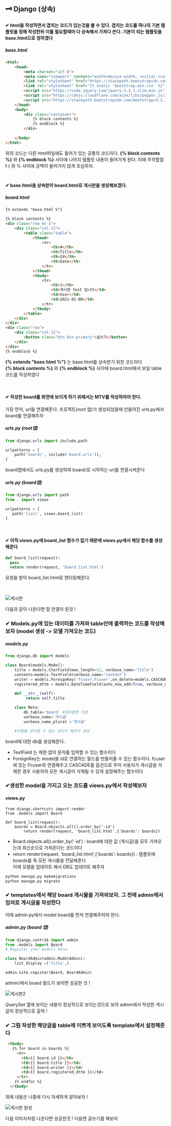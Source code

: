 ## 🗝 Django (상속)

#### ✔ html을 작성하면서 겹치는 코드가 있는것을 볼 수 있다. 겹치는 코드를 하나의 기본 템플릿을 정해 작성한뒤 이를 필요할때마  다 상속해서 가져다 쓴다. 기본이 되는 템플릿을 base.html으로 정하겠다   

##### base.html 
```html
<html>
    <head>
        <meta charset="utf-8">
        <meta name="viewport" content="width=device-width, initial-scale=1, shrink-to-fit=no">
        <link rel="stylesheet" href="https://stackpath.bootstrapcdn.com/bootstrap/4.3.1/css/bootstrap.min.css" integrity="sha384-ggOyR0iXCbMQv3Xipma34MD+dH/1fQ784/j6cY/iJTQUOhcWr7x9JvoRxT2MZw1T" crossorigin="anonymous">
        <link rel="stylesheet" href="{% static 'bootstrap.min.css' %}" />
        <script src="https://code.jquery.com/jquery-3.3.1.slim.min.js" integrity="sha384-q8i/X+965DzO0rT7abK41JStQIAqVgRVzpbzo5smXKp4YfRvH+8abtTE1Pi6jizo" crossorigin="anonymous"></script>
        <script src="https://cdnjs.cloudflare.com/ajax/libs/popper.js/1.14.7/umd/popper.min.js" integrity="sha384-UO2eT0CpHqdSJQ6hJty5KVphtPhzWj9WO1clHTMGa3JDZwrnQq4sF86dIHNDz0W1" crossorigin="anonymous"></script>
        <script src="https://stackpath.bootstrapcdn.com/bootstrap/4.3.1/js/bootstrap.min.js" integrity="sha384-JjSmVgyd0p3pXB1rRibZUAYoIIy6OrQ6VrjIEaFf/nJGzIxFDsf4x0xIM+B07jRM" crossorigin="anonymous"></script>
    </head>
    <body>
        <div class="container">
            {% block contents %}
            {% endblock %}
        </div>
        
    </body>
</html>
```
위의 코드는 다른 html파일에도 들어가 있는 공통의 코드이다. __{% block contents %}__ 와 __{% endblock %}__ 사이에 나머지 템플릿 내용이 들어가게 된다. 이때 주의할점 ❗ { 와 % 사이에 공백이 들어가지 않게 조심하자.   
<br>
#### ✔ base.html을 상속받아 board.html로 게시판을 생성해보겠다. 

##### board.html

```html
{% extends "base.html %"}

{% block contents %}
<div class="row mt-5">
    <div class="col-12">
        <table class="table">
            <thead>
                <tr>
                    <th>#</th>
                    <th>Title</th>
                    <th>Id</th>
                    <th>Date</th>
                </tr>
            </thead>
            <tbody>
                <tr>
                    <th>1</th>
                    <td>게시판 test 입니다</td>
                    <td>User</td>
                    <td>2021-01-08</td>
                </tr>
            </tbody>
        </table>
    </div>
</div>
<div class="row">
    <div class="col-12">
        <button class="btn btn-primary">글쓰기</button>
    </div>
</div>
{% endblock %}

```

__{% extends "base.html %"}__ 는 base.html를 상속받기 위한 코드이다   
__{% block contents %}__ 와 __{% endblock %}__ 사이에 board.html에서 보일 table 코드를 작성하였다

<br>

#### ✔ 작성한 board를 화면에 보이게 하기 위해서는 MTV를 작성하여야 한다.   
가장 먼저, url을 연결해준다. 프로젝트(root 앱)가 생성되었을때 만들어진 urls.py에서 board를 연결해주자   

##### urls.py (root앱) 
```python
from django.urls import include,path

urlpatterns = [
    path('board/', include('board.urls')),
]
```
board앱에서도 urls.py를 생성하여 board/로 시작하는 url를 연결시켜준다

##### urls.py (board앱)
```python
from django.urls import path
from . import views

urlpatterns = [
   path('list/', views.board_list)
]
```
<br>

#### ✔ 아직 views.py에 board_list 함수가 없기 때문에 views.py에서 해당 함수를 생성해준다
```python
def board_list(request):
  pass
  return render(request, 'board_list.html')
```
요청을 받아 board_list.html로 랜더링해준다.

<br> 

![게시판](https://user-images.githubusercontent.com/64240637/104019640-41f4ba80-51ff-11eb-844c-41dfad3e7ee0.PNG)   

다음과 같이 나온다면 잘 연결이 된것 !

### ✔ Models.py에 있는 데이터를 가져와 table안에 출력하는 코드를 작성해보자   (model 생성 -> 모델 가져오는 코드)

##### models.py
```python.py
from django.db import models

class Board(models.Model):
    title = models.CharField(max_length=32, verbose_name='Title')
    contents=models.TextField(verbose_name='Content')
    writer = models.ForeignKey('fcuser.Fcuser',on_delete=models.CASCADE, verbose_name='작성자') 
    registered_dttm = models.DateTimeField(auto_now_add=True, verbose_name='등록시간')
    
    def __str__(self):   
         return self.title

    class Meta:
        db_table='board' #테이블명 지정
        verbose_name='게시글'
        verbose_name_plural ='게시글'

    #모델을 관리할 수 있는 관리자 페이지 생성
```
board에 대한 db를 생성해준다. 
- TextField 는 제한 없이 문자를 입력할 수 있는 함수이다   
- ForeignKey는 model을 id로 연결하는 필드를 만들어줄 수 있는 함수이다. fcuser에 있는 Fcuser와 연결해주고 CASCADE를 옵션으로 주어 사용자가 게시글을 삭제한 경우 사용자의 모든 게시글이 삭제될 수 있게 설정해주는 함수이다

### ✔생성한 model을 가지고 오는 코드를 views.py에서 작성해보자

#### views.py

```pyhton
from django.shortcuts import render
from .models import Board

def board_list(request):
    boards = Board.objects.all().order_by('-id')
        return render(request, 'board_list.html',{'boards': boards})
```
- Board.objects.all().order_by('-id') : board에 대한 값 (게시글)을 모두 가져오는데 최신순으로 가져온다는 코드이다
- return render(request, 'board_list.html',{'boards': boards}) : 템플릿에 boards를 즉 모든 게시물을 전달해준다   
이때 모델을 업데이트 해서 DB도 업데이트 해주자

```bash
python manage.py makemigrations
python manage.py migrate
```

### ✔ templates에서 해당 board 게시물을 가져와보자. 그 전에 admin에서 임의로 게시글을 작성한다  
이때 admin.py에서 model board를 먼저 연결해주어야 한다.

##### admin.py (board 앱)

```python
from django.contrib import admin
from .models import Board
# Register your models here.

class BoardAdmin(admin.ModelAdmin):
    list_display =('title',)

admin.site.register(Board, BoardAdmin)
```

admin/에서 board 필드가 보이면 성공한 것 !

![게시판2](https://user-images.githubusercontent.com/64240637/104022972-58e9db80-5204-11eb-9ee9-34d8dbb2e9cf.PNG)

QuerySet 옆에 보이는 내용이 정상적으로 보이는것으로 보아 admin에서 작성한 게시글이 정상적으로 출력 !   

### ✔ 그럼 작성한 해당글을 table에 이쁘게 보이도록 template에서 설정해준다   

```html
 <tbody>
   {% for board in boards %}
     <tr>
       <th>{{ board.id }}</th>
       <td>{{ board.title }}</td>
       <td>{{ board.writer }}</td>
       <td>{{ board.registered_dttm }}</td>
     </tr>
    {% endfor %}       
  </tbody>
```
위에 내용은 나중에 다시 자세하게 알아보자 !

![게시판 완성](https://user-images.githubusercontent.com/64240637/104023530-25f41780-5205-11eb-9bba-a63e79ee6afe.PNG)

다음 이미지처럼 나온다면 성공한것 ! 다음엔 글쓰기를 해보자